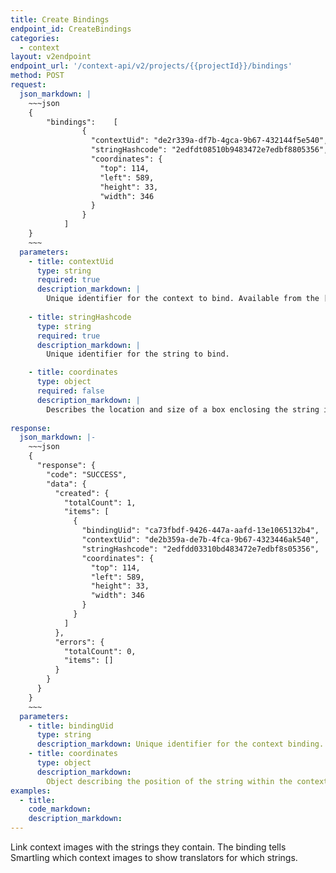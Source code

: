 ```yaml
---
title: Create Bindings
endpoint_id: CreateBindings
categories:
  - context
layout: v2endpoint
endpoint_url: '/context-api/v2/projects/{{projectId}}/bindings'
method: POST
request:
  json_markdown: |
    ~~~json
    {
        "bindings":    [
                {
                  "contextUid": "de2r339a-df7b-4gca-9b67-432144f5e540",
                  "stringHashcode": "2edfdt08510b9483472e7edbf8805356",
                  "coordinates": {
                    "top": 114,
                    "left": 589,
                    "height": 33,
                    "width": 346
                  }
                }
            ]
    }
    ~~~
  parameters:
    - title: contextUid
      type: string
      required: true
      description_markdown: |
        Unique identifier for the context to bind. Available from the [Upload Context](/developers/apii/v2/context/upload-context/) response.
        
    - title: stringHashcode
      type: string
      required: true
      description_markdown: |
        Unique identifier for the string to bind.

    - title: coordinates
      type: object
      required: false
      description_markdown: |
        Describes the location and size of a box enclosing the string in a context image. 'top' and 'left' are the distance in pixels of the top left corner of the string from the top and left of the image. 'width' and 'height' are the dimensions of the string in pixels. This information is used to highlight the position of the string when displaying the context image in the Translation Interface. If coordinates are not provided, Smartling will attempt to locate the string on the image using Optical Character Recognition. If OCR fails, coordinates will default to `0, 0, 0, 0`, meaning the image will be displayed when the string is translated, without any highlighting to show the position of the string.
    
response:
  json_markdown: |-
    ~~~json
    {
      "response": {
        "code": "SUCCESS",
        "data": {
          "created": {
            "totalCount": 1,
            "items": [
              {
                "bindingUid": "ca73fbdf-9426-447a-aafd-13e1065132b4",
                "contextUid": "de2b359a-de7b-4fca-9b67-4323446ak540",
                "stringHashcode": "2edfdd03310bd483472e7edbf8s05356",
                "coordinates": {
                  "top": 114,
                  "left": 589,
                  "height": 33,
                  "width": 346
                }
              }
            ]
          },
          "errors": {
            "totalCount": 0,
            "items": []
          }
        }
      }
    }
    ~~~
  parameters:
    - title: bindingUid
      type: string
      description_markdown: Unique identifier for the context binding.
    - title: coordinates
      type: object
      description_markdown:
        Object describing the position of the string within the context image. Read these like CSS positioning values.
examples:
  - title:
    code_markdown:
    description_markdown:
---
```


Link context images with the strings they contain. The binding tells Smartling which context images to show translators for which strings.